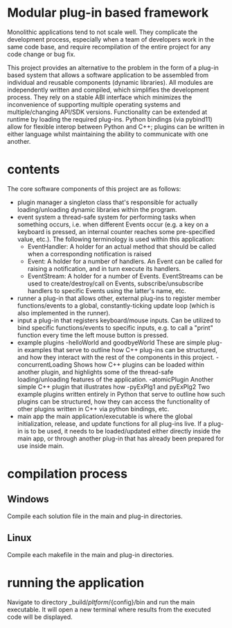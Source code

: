 # Modular plug-in based framework

Monolithic applications tend to not scale well. They complicate
the development process, especially when a team of developers work
in the same code base, and require recompilation of the entire
project for any code change or bug fix.

This project provides an alternative to the problem in the form
of a plug-in based system that allows a software application to
be assembled from individual and reusable components (dynamic
libraries).
All modules are independently written and compiled, which
simplifies the development process.
They rely on a stable ABI interface which minimizes the
inconvenience of supporting multiple operating systems and
multiple/changing API/SDK versions.
Functionality can be extended at runtime by loading the required
plug-ins.
Python bindings (via pybind11) allow for flexible interop between
Python and C++; plugins can be written in either language whilst
maintaining the ability to communicate with one another.

# contents

The core software components of this project are as follows:
- plugin manager
    a singleton class that's responsible for actually loading/unloading 
    dynamic libraries within the program.
- event system
    a thread-safe system for performing tasks when something occurs, i.e. when different Events occur (e.g. a key on a keyboard
    is pressed, an internal counter reaches some pre-specified value, etc.).
    The following terminology is used within this application:
    - EventHandler: A holder for an actual method that should be called when a corresponding notification is raised
    - Event: A holder for a number of handlers. An Event can be called for raising a notification, and in turn execute its handlers.
    - EventStream: A holder for a number of Events. EventStreams can be used to create/destroy/call on Events, subscribe/unsubscribe
      handlers to specific Events using the latter's name, etc.
- runner
    a plug-in that allows other, external plug-ins to register member 
    functions/events to a global, constantly-ticking update loop (which is also 
    implemented in the runner).
- input
    a plug-in that registers keyboard/mouse inputs. Can be utilized to bind
    specific functions/events to specific inputs, e.g. to call a "print" function
    every time the left mouse button is pressed.
- example plugins
    -helloWorld and goodbyeWorld
        These are simple plug-in examples that serve to outline 
        how C++ plug-ins can be structured, and how they interact
        with the rest of the components in this project.
    -concurrentLoading
        Shows how C++ plugins can be loaded within another plugin, and highlights
        some of the thread-safe loading/unloading features of the application.
    -atomicPlugin
        Another simple C++ plugin that illustrates how 
    -pyExPlg1 and pyExPlg2
        Two example plugins written entirely in Python that serve to
        outline how such plugins can be structured, how they can access
        the functionality of other plugins written in C++ via python bindings, etc.
- main app
    the main application/executable is where the global initialization,
    release, and update functions for all plug-ins live. If a plug-in 
    is to be used, it needs to be loaded/updated either directly inside
    the main app, or through another plug-in that has already been prepared
    for use inside main.

# compilation process

## Windows
Compile each solution file in the main and plug-in directories.

## Linux
Compile each makefile in the main and plug-in directories.

# running the application

Navigate to directory _build/${pltform}/${config}/bin and run the main executable.
It will open a new terminal where results from the executed code will be displayed.

